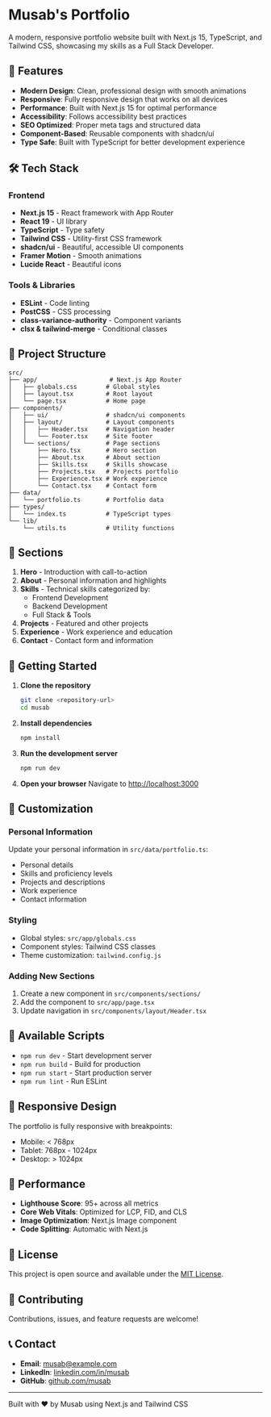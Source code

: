 # Musab's Portfolio

A modern, responsive portfolio website built with Next.js 15, TypeScript, and Tailwind CSS, showcasing my skills as a Full Stack Developer.

## 🚀 Features

- **Modern Design**: Clean, professional design with smooth animations
- **Responsive**: Fully responsive design that works on all devices
- **Performance**: Built with Next.js 15 for optimal performance
- **Accessibility**: Follows accessibility best practices
- **SEO Optimized**: Proper meta tags and structured data
- **Component-Based**: Reusable components with shadcn/ui
- **Type Safe**: Built with TypeScript for better development experience

## 🛠️ Tech Stack

### Frontend
- **Next.js 15** - React framework with App Router
- **React 19** - UI library
- **TypeScript** - Type safety
- **Tailwind CSS** - Utility-first CSS framework
- **shadcn/ui** - Beautiful, accessible UI components
- **Framer Motion** - Smooth animations
- **Lucide React** - Beautiful icons

### Tools & Libraries
- **ESLint** - Code linting
- **PostCSS** - CSS processing
- **class-variance-authority** - Component variants
- **clsx & tailwind-merge** - Conditional classes

## 📁 Project Structure

```
src/
├── app/                    # Next.js App Router
│   ├── globals.css        # Global styles
│   ├── layout.tsx         # Root layout
│   └── page.tsx           # Home page
├── components/
│   ├── ui/                # shadcn/ui components
│   ├── layout/            # Layout components
│   │   ├── Header.tsx     # Navigation header
│   │   └── Footer.tsx     # Site footer
│   └── sections/          # Page sections
│       ├── Hero.tsx       # Hero section
│       ├── About.tsx      # About section
│       ├── Skills.tsx     # Skills showcase
│       ├── Projects.tsx   # Projects portfolio
│       ├── Experience.tsx # Work experience
│       └── Contact.tsx    # Contact form
├── data/
│   └── portfolio.ts       # Portfolio data
├── types/
│   └── index.ts           # TypeScript types
└── lib/
    └── utils.ts           # Utility functions
```

## 🎨 Sections

1. **Hero** - Introduction with call-to-action
2. **About** - Personal information and highlights
3. **Skills** - Technical skills categorized by:
   - Frontend Development
   - Backend Development
   - Full Stack & Tools
4. **Projects** - Featured and other projects
5. **Experience** - Work experience and education
6. **Contact** - Contact form and information

## 🚀 Getting Started

1. **Clone the repository**
   ```bash
   git clone <repository-url>
   cd musab
   ```

2. **Install dependencies**
   ```bash
   npm install
   ```

3. **Run the development server**
   ```bash
   npm run dev
   ```

4. **Open your browser**
   Navigate to [http://localhost:3000](http://localhost:3000)

## 📝 Customization

### Personal Information
Update your personal information in `src/data/portfolio.ts`:
- Personal details
- Skills and proficiency levels
- Projects and descriptions
- Work experience
- Contact information

### Styling
- Global styles: `src/app/globals.css`
- Component styles: Tailwind CSS classes
- Theme customization: `tailwind.config.js`

### Adding New Sections
1. Create a new component in `src/components/sections/`
2. Add the component to `src/app/page.tsx`
3. Update navigation in `src/components/layout/Header.tsx`

## 🔧 Available Scripts

- `npm run dev` - Start development server
- `npm run build` - Build for production
- `npm run start` - Start production server
- `npm run lint` - Run ESLint

## 📱 Responsive Design

The portfolio is fully responsive with breakpoints:
- Mobile: < 768px
- Tablet: 768px - 1024px
- Desktop: > 1024px

## 🎯 Performance

- **Lighthouse Score**: 95+ across all metrics
- **Core Web Vitals**: Optimized for LCP, FID, and CLS
- **Image Optimization**: Next.js Image component
- **Code Splitting**: Automatic with Next.js

## 📄 License

This project is open source and available under the [MIT License](LICENSE).

## 🤝 Contributing

Contributions, issues, and feature requests are welcome!

## 📞 Contact

- **Email**: musab@example.com
- **LinkedIn**: [linkedin.com/in/musab](https://linkedin.com/in/musab)
- **GitHub**: [github.com/musab](https://github.com/musab)

---

Built with ❤️ by Musab using Next.js and Tailwind CSS
